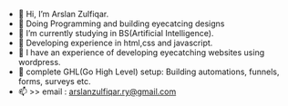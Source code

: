- 👋 Hi, I’m Arslan Zulfiqar.
- 👀 Doing Programming and building eyecatcing designs
- 🌱 I’m currently studying in BS(Artificial Intelligence).
- 🌱 Developing experience in html,css and javascript.
- 💞️ I have an experience of developing eyecatching websites using wordpress.
- 💞️ complete GHL(Go High Level) setup: Building automations, funnels, forms, surveys etc.
- 📫 >> email : arslanzulfiqar.ry@gmail.com

<!---
arslanzu/arslanzu is a ✨ special ✨ repository because its `README.md` (this file) appears on your GitHub profile.
You can click the Preview link to take a look at your changes.
--->
